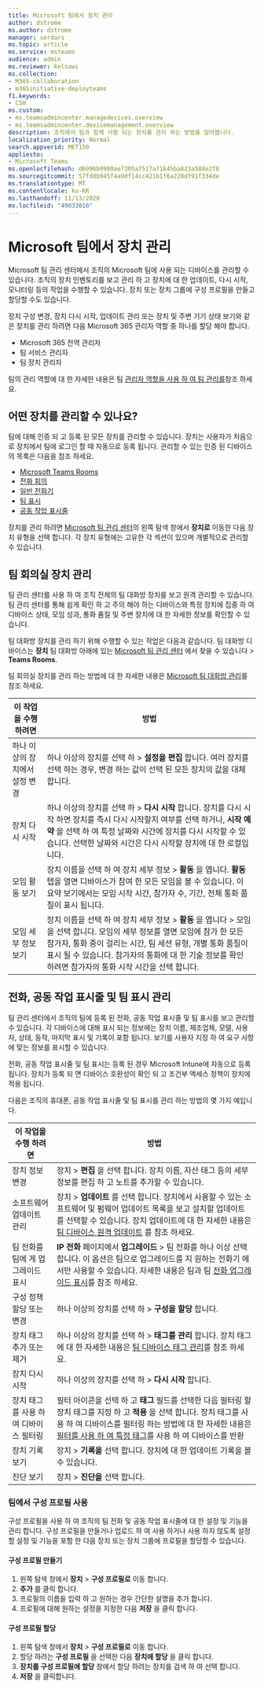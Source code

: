 ```yaml
---
title: Microsoft 팀에서 장치 관리
author: dstrome
ms.author: dstrome
manager: serdars
ms.topic: article
ms.service: msteams
audience: admin
ms.reviewer: kelsawi
ms.collection:
- M365-collaboration
- m365initiative-deployteams
f1.keywords:
- CSH
ms.custom:
- ms.teamsadmincenter.managedevices.overview
- ms.teamsadmincenter.devicemanagement.overview
description: 조직에서 팀과 함께 사용 되는 장치를 관리 하는 방법을 알아봅니다.
localization_priority: Normal
search.appverid: MET150
appliesto:
- Microsoft Teams
ms.openlocfilehash: d6996b0980ae7305a7517a71645ba823a588e2f8
ms.sourcegitcommit: 57fddb045f4a9df14cc421b1f6a228df91f334de
ms.translationtype: MT
ms.contentlocale: ko-KR
ms.lasthandoff: 11/13/2020
ms.locfileid: "49033010"
---
```

# <a name="manage-your-devices-in-microsoft-teams"></a>Microsoft 팀에서 장치 관리

Microsoft 팀 관리 센터에서 조직의 Microsoft 팀에 사용 되는 디바이스를 관리할 수 있습니다. 조직의 장치 인벤토리를 보고 관리 하 고 장치에 대 한 업데이트, 다시 시작, 모니터링 등의 작업을 수행할 수 있습니다. 장치 또는 장치 그룹에 구성 프로필을 만들고 할당할 수도 있습니다.

장치 구성 변경, 장치 다시 시작, 업데이트 관리 또는 장치 및 주변 기기 상태 보기와 같은 장치를 관리 하려면 다음 Microsoft 365 관리자 역할 중 하나를 할당 해야 합니다.

- Microsoft 365 전역 관리자
- 팀 서비스 관리자
- 팀 장치 관리자

팀의 관리 역할에 대 한 자세한 내용은 팀 [관리자 역할을 사용 하 여 팀 관리를](../using-admin-roles.md)참조 하세요.

## <a name="what-devices-can-you-manage"></a>어떤 장치를 관리할 수 있나요?

팀에 대해 인증 되 고 등록 된 모든 장치를 관리할 수 있습니다. 장치는 사용자가 처음으로 장치에서 팀에 로그인 할 때 자동으로 등록 됩니다. 관리할 수 있는 인증 된 디바이스의 목록은 다음을 참조 하세요.

- [Microsoft Teams Rooms](https://www.microsoft.com/microsoft-365/microsoft-teams/across-devices/devices/category?devicetype=20)
- [전화 회의](https://products.office.com/microsoft-teams/across-devices/devices/category?devicetype=73)
- [일반 전화기](https://products.office.com/microsoft-teams/across-devices/devices/category?devicetype=34)
- [팀 표시](https://www.microsoft.com/microsoft-365/microsoft-teams/across-devices/devices/category?devicetype=34)
- [공동 작업 표시줄](https://www.microsoft.com/microsoft-365/microsoft-teams/across-devices/devices/category?devicetype=16)

장치를 관리 하려면 [Microsoft 팀 관리 센터](https://admin.teams.microsoft.com)의 왼쪽 탐색 창에서 **장치로** 이동한 다음 장치 유형을 선택 합니다. 각 장치 유형에는 고유한 각 섹션이 있으며 개별적으로 관리할 수 있습니다.

## <a name="manage-teams-rooms-devices"></a>팀 회의실 장치 관리

팀 관리 센터를 사용 하 여 조직 전체의 팀 대화방 장치를 보고 원격 관리할 수 있습니다. 팀 관리 센터를 통해 쉽게 확인 하 고 주의 해야 하는 디바이스와 특정 장치에 집중 하 여 디바이스 상태, 모임 성과, 통화 품질 및 주변 장치에 대 한 자세한 정보를 확인할 수 있습니다. 

팀 대화방 장치를 관리 하기 위해 수행할 수 있는 작업은 다음과 같습니다. 팀 대화방 디바이스는 **장치** 팀 대화방 아래에 있는 [Microsoft 팀 관리 센터](https://admin.teams.microsoft.com) 에서 찾을 수 있습니다  >  **Teams Rooms**.

팀 회의실 장치를 관리 하는 방법에 대 한 자세한 내용은 [Microsoft 팀 대화방 관리](../rooms/rooms-manage.md)를 참조 하세요.

| 이 작업을 수행 하려면 | 방법|
|---------------|--------|
| 하나 이상의 장치에서 설정 변경 | 하나 이상의 장치를 선택 하 > **설정을 편집** 합니다. 여러 장치를 선택 하는 경우, 변경 하는 값이 선택 된 모든 장치의 값을 대체 합니다. |
| 장치 다시 시작 | 하나 이상의 장치를 선택 하 > **다시 시작** 합니다. 장치를 다시 시작 하면 장치를 즉시 다시 시작할지 여부를 선택 하거나, **시작 예약** 을 선택 하 여 특정 날짜와 시간에 장치를 다시 시작할 수 있습니다. 선택한 날짜와 시간은 다시 시작할 장치에 대 한 로컬입니다.|
| 모임 활동 보기 | 장치 이름을 선택 하 여 장치 세부 정보 > **활동** 을 엽니다. **활동** 탭을 열면 디바이스가 참여 한 모든 모임을 볼 수 있습니다. 이 요약 보기에서는 모임 시작 시간, 참가자 수, 기간, 전체 통화 품질이 표시 됩니다.|
| 모임 세부 정보 보기 |  장치 이름을 선택 하 여 장치 세부 정보 > **활동** 을 엽니다 > 모임을 선택 합니다. 모임의 세부 정보를 열면 모임에 참가 한 모든 참가자, 통화 중이 걸리는 시간, 팀 세션 유형, 개별 통화 품질이 표시 될 수 있습니다. 참가자의 통화에 대 한 기술 정보를 확인 하려면 참가자의 통화 시작 시간을 선택 합니다.|

## <a name="manage-phones-collaboration-bars-and-teams-displays"></a>전화, 공동 작업 표시줄 및 팀 표시 관리 

팀 관리 센터에서 조직의 팀에 등록 된 전화, 공동 작업 표시줄 및 팀 표시를 보고 관리할 수 있습니다. 각 디바이스에 대해 표시 되는 정보에는 장치 이름, 제조업체, 모델, 사용자, 상태, 동작, 마지막 표시 및 기록이 포함 됩니다. 보기를 사용자 지정 하 여 요구 사항에 맞는 정보를 표시할 수 있습니다.

전화, 공동 작업 표시줄 및 팀 표시는 등록 된 경우 Microsoft Intune에 자동으로 등록 됩니다. 장치가 등록 되 면 디바이스 호환성이 확인 되 고 조건부 액세스 정책이 장치에 적용 됩니다.

다음은 조직의 휴대폰, 공동 작업 표시줄 및 팀 표시를 관리 하는 방법의 몇 가지 예입니다.  

|이 작업을 수행 하려면  |방법 |
|---------|---------|
| 장치 정보 변경               | 장치 > **편집** 을 선택 합니다. 장치 이름, 자산 태그 등의 세부 정보를 편집 하 고 노트를 추가할 수 있습니다.     |
| 소프트웨어 업데이트 관리                 | 장치 > **업데이트** 를 선택 합니다. 장치에서 사용할 수 있는 소프트웨어 및 펌웨어 업데이트 목록을 보고 설치할 업데이트를 선택할 수 있습니다. 장치 업데이트에 대 한 자세한 내용은 [팀 디바이스 원격 업데이트](remote-update.md) 를 참조 하세요.   |
| 팀 전화를 팀에 게 업그레이드 표시                | **IP 전화** 페이지에서 **업그레이드** > 팀 전화를 하나 이상 선택 합니다. 이 옵션은 팀으로 업그레이드를 지 원하는 전화기 에서만 사용할 수 있습니다. 자세한 내용은 팀과 팀 [전화 업그레이드 표시](upgrade-phones-to-displays.md)를 참조 하세요.   |
| 구성 정책 할당 또는 변경 | 하나 이상의 장치를 선택 하 > **구성을 할당** 합니다.                                                                                                                                                                                                                   |
| 장치 태그 추가 또는 제거               | 하나 이상의 장치를 선택 하 > **태그를 관리** 합니다. 장치 태그에 대 한 자세한 내용은 [팀 디바이스 태그 관리](manage-device-tags.md)를 참조 하세요.                                                                                                      |
| 장치 다시 시작                         | 하나 이상의 장치를 선택 하 > **다시 시작** 합니다.                                                                                                                                                                                                                                |
| 장치 태그를 사용 하 여 디바이스 필터링        | 필터 아이콘을 선택 하 고 **태그** 필드를 선택한 다음 필터링 할 장치 태그를 지정 하 고 **적용** 을 선택 합니다. 장치 태그를 사용 하 여 디바이스를 필터링 하는 방법에 대 한 자세한 내용은 [필터를 사용 하 여 특정 태그](manage-device-tags.md#use-filters-to-return-devices-with-a-specific-tag)를 사용 하 여 디바이스를 반환|
| 장치 기록 보기                     | 장치 > **기록을** 선택 합니다. 장치에 대 한 업데이트 기록을 볼 수 있습니다.                                                                                                                                                                                |
| 진단 보기                        | 장치 > **진단을** 선택 합니다.                                                                                                                                                                                                                            |
### <a name="use-configuration-profiles-in-teams"></a>팀에서 구성 프로필 사용

구성 프로필을 사용 하 여 조직의 팀 전화 및 공동 작업 표시줄에 대 한 설정 및 기능을 관리 합니다. 구성 프로필을 만들거나 업로드 하 여 사용 하거나 사용 하지 않도록 설정할 설정 및 기능을 포함 한 다음 장치 또는 장치 그룹에 프로필을 할당할 수 있습니다. 

#### <a name="create-a-configuration-profile"></a>구성 프로필 만들기

1. 왼쪽 탐색 창에서 **장치**  >  **구성 프로필로** 이동 합니다.
2. **추가** 를 클릭 합니다.
3. 프로필의 이름을 입력 하 고 원하는 경우 간단한 설명을 추가 합니다.
4. 프로필에 대해 원하는 설정을 지정한 다음 **저장** 을 클릭 합니다.

#### <a name="assign-a-configuration-profile"></a>구성 프로필 할당

1. 왼쪽 탐색 창에서 **장치**  >  **구성 프로필로** 이동 합니다.
2. 할당 하려는 **구성 프로필** 을 선택한 다음 **장치에 할당** 을 클릭 합니다.  
3. **장치를 구성 프로필에 할당** 창에서 할당 하려는 장치를 검색 하 여 선택 합니다.
4. **저장** 을 클릭합니다.

